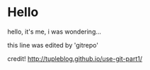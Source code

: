 <!-- in readme.md file -->
# Hello
hello, it's me, i was wondering...


this line was edited by 'gitrepo'


credit!
http://tupleblog.github.io/use-git-part1/
